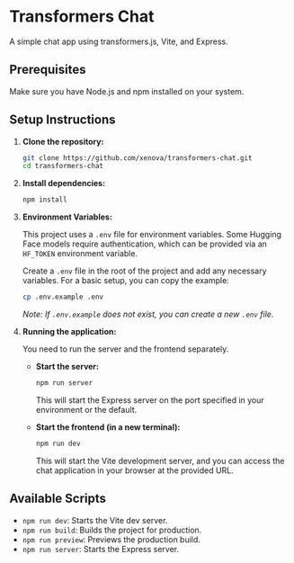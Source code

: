 # Transformers Chat

A simple chat app using transformers.js, Vite, and Express.

## Prerequisites

Make sure you have Node.js and npm installed on your system.

## Setup Instructions

1. **Clone the repository:**

    ```bash
    git clone https://github.com/xenova/transformers-chat.git
    cd transformers-chat
    ```

2. **Install dependencies:**

    ```bash
    npm install
    ```

3. **Environment Variables:**

    This project uses a `.env` file for environment variables. Some Hugging Face models require authentication, which can be provided via an `HF_TOKEN` environment variable.

    Create a `.env` file in the root of the project and add any necessary variables. For a basic setup, you can copy the example:

    ```bash
    cp .env.example .env
    ```

    *Note: If `.env.example` does not exist, you can create a new `.env` file.*

4. **Running the application:**

    You need to run the server and the frontend separately.

    * **Start the server:**

        ```bash
        npm run server
        ```

        This will start the Express server on the port specified in your environment or the default.

    * **Start the frontend (in a new terminal):**

        ```bash
        npm run dev
        ```

        This will start the Vite development server, and you can access the chat application in your browser at the provided URL.

## Available Scripts

* `npm run dev`: Starts the Vite dev server.
* `npm run build`: Builds the project for production.
* `npm run preview`: Previews the production build.
* `npm run server`: Starts the Express server.
